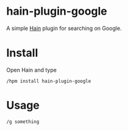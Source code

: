 # hain-plugin-google

A simple [Hain](https://github.com/appetizermonster/hain) plugin for searching on Google.

# Install
Open Hain and type

```
/hpm install hain-plugin-google
```

# Usage
```
/g something
```
